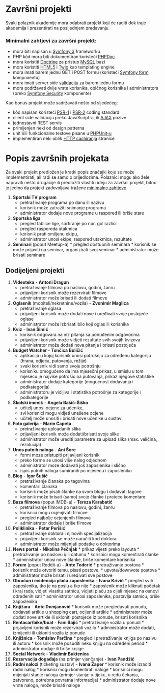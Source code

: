 Završni projekti
========================

Svaki polaznik akademije mora odabrati projekt koji će raditi dok traje akademija i prezentirati na posljednjem predavanju.

### Minimalni zahtjevi za završni projekt:
- mora biti napisan u [Symfony 3](http://symfony.com) frameworku
- PHP kôd mora biti dokumentiran koristeći [PHPDoc](https://phpdoc.org/docs/latest/getting-started/your-first-set-of-documentation.html)
- mora koristiti [Doctrine](http://www.doctrine-project.org/) za pristup [MySQL](http://dev.mysql.com/doc/refman/5.7/en/) bazi
- mora koristiti  [HTML5](https://en.wikipedia.org/wiki/HTML5) i [Twig](http://twig.sensiolabs.org/) kao templating engine
- mora imati barem jednu GET i POST formu (koristeći [Symfony form](http://twig.sensiolabs.org) komponentu)
- mora imati server side [validaciju](https://symfony.com/doc/current/validation.html) za barem jednu formu
- mora podržavati dvije vrste korisnika, običnog korisnika i administratora (preko [Symfony Security](http://symfony.com/doc/current/security.html) komponente)

Kao bonus projekt može sadržavati nešto od sljedećeg:
- kôd napisan koristeći [PSR-1](http://www.php-fig.org/psr/psr-1/) i [PSR-2](http://www.php-fig.org/psr/psr-2/) coding standard
- client side validaciju preko JavaScript-a, ili [AJAX](https://en.wikipedia.org/wiki/Ajax_(programming)) pozive
- jednostavni REST servis
- primijenjen neki od design patterna
- unit i/ili funkcionalne testove pisane u [PHPUnit-u](https://phpunit.de/)
- implementiran neki oblik [HTTP cachiranja](http://symfony.com/doc/current/http_cache.html) stranice

Popis završnih projekata
========================

Za svaki projekt predložen je kratki popis značajki koje se može implementirati, ali radi se samo o prijedlozima. Polaznici mogu ako žele napraviti nešto drugačije ili predložiti vlastitu ideju za završni projekt, bitno je jedino da projekt zadovoljava tražene [minimalne zahtjeve](PROJECTS.md#minimalni-zahtjevi-za-završni-projekt).

1. **Sportski TV program**
	* pretraživanje programa po danu ili nazivu
	* korisnik može zatražiti snimanje programa
	* administrator dodaje nove programe u raspored ili briše stare
90. **Sportska liga**
	* pregled tablice lige, sortiranje po npr. gol razlici
	* pregled rasporeda utakmica
	* korisnik prati omiljenu ekipu,
	* administrator unosi ekipe, raspored utakmica, rezultate
120. **Seminari** (poput Meetup-a)
	* pregled dostupnih seminara
	* korisnik se može prijaviti na seminar, organizirati svoj seminar
	* administrator može brisati seminare

## Dodijeljeni projekti

1. **Videoteka** - **Antoni Dragun**
	* pretraživanje filmova po naslovu, godini, žanru
	* prijavljeni korisnik može rezervirati filmove
	* administrator može brisati ili dodati filmove
10. **Oglasnik** (mobiteli/nekretnine/vozila) - **Zvonimir Maglica**
	* pretraživanje oglasa
	* prijavljeni korisnik može dodati nove i uređivati svoje postojeće oglase
	* administrator može izbrisati bilo koji oglas ili korisnika
20. **Kviz** - **Ivan Šimić**
	* korisnik odgovara na niz pitanja sa ponuđenim odgovorima
	* prijavljeni korisnik može vidjeti rezultate svih svojih kvizova
	* administrator može dodati nova pitanja i brisati postojeća
30. **Budget Watcher** - **Tončica Buličić**
	* aplikacija u kojoj korisnik unosi potrošnju za određenu kategoriju (hrana, odjeća, putovanja, režije)
	* svaki korisnik vidi samo svoju potrošnju
	* korisniku omogućeno da ima mjesečni prikaz, u smislu u tom mjesecu je najviše potrošio na putovanja, prikaz njegove statistike
	* administrator dodaje kategorije (mogućnost dodavanja i podkategorija)
	* administratoru je vidljiva i statistika potrošnje za kategorije i podkategorije
40. **Školski imenik** - **Angela Bašić-Šiško**
	* učitelj unosi ocjene za učenike,
	* svi korisnici mogu vidjeti unešene ocjene
	* učitelj može unositi i brisati nove učenike u sustav
50. **Foto galerija** - **Marin Ćapeta**
	* pretraživanje uploadanih slika
	* prijavljeni korisnik može dodati/brisati svoje slike
	* administrator može urediti parametre za upload slika (max. veličina, rezolucija)
60. **Unos putnih naloga** - **Ani Šore**
	* formi moze pristupiti prijavljeni korisnik
	* preko forme se unosi više nalog odjednom
	* administrator moze dodavati još zaposlenika i slično
	* ispis putnih naloga sumiranih po mjesecu i zaposleniku
70. **Blog** - **Igor Šušić**
	* pretraživanje članaka po tagovima
	* komentari članaka
	* korisnik može pisati članke na svom blogu i dodavati tagove
	* korisnik može brisati (samo) svoje članke i prateće komentare
80. **Baza filmova** (poput IMDB-a) - **Tereza Karabatić**
	* pretraživanje filmova po naslovu, godini, žanru
	* korisnici mogu ocjenjivati filmove
	* pregled najbolje ocjenjenih filmova
	* administrator dodaje i briše filmove
90. **Poliklinika** - **Petar Perišić**
	* pretraživanje doktora i njihovih specijalizacija
	* prijavljeni korisnik se može naručiti kod doktora
	* administrator može mijenjati podatke o doktorima
100. **News portal** - **Nikolina Pečnjak**
	* prikaz vijesti preko layouta
	* pretraživanje po naslovu i/ili datumu
	* korisnici mogu komentirati članke
	* administrator unosi nove članke, briše komentare korisnika
110. **Forum** (poput Reddit-a) - **Ante Todorić**
	* pretraživanje postova
	* korisnik može otvoriti temu, pisati postove,
	* upvote/downvote postova
	* administrator može brisati i uređivati sve postove
120. **Obračun i evidencija plaća zaposlenika** - **Ivana Krivić**
	* pregled svih zaposlenika, tko je na poslu a tko nije
	* zaposlenik može kliknuti početak i kraj rada, vidjeti vlastitu satnicu, vidjeti plaću za cijeli mjesec na osnovi odrađenih sati
	* administrator unosi zaposlenika, postavlja satnicu, briše zaposlenika
150. **Knjižara** - **Ante Domjanović**
	* korisnik može pregledavati ponudu, dodavati artikle u shopping cart, ocijeniti artikle
	* administrator može dodati nove artikle ili ukloniti postojeće iz ponude, brisati korisnika
160. **Rentacar/bike/boat** - **Fani Bajić**
	* pretraživanje vozila u ponudi
	* prijavljeni korisnik može rezervirati vozilo
	* administrator može dodati, izmijeniti ili ukloniti vozila iz ponude
170. **Knjižnica** - **Tomislav Parčina**
	* pregled i pretraživanje knjiga po nazivu ili autoru
	* korisnik može posuditi neku knjigu na određeni period
	* administrator dodaje ili briše knjige
180. **Social Network** - **Vladimir Buktenica**
190. **Rezervacija događaja** (na primjer vjenčanje) - **Ivan Pandžić**
200. **Radni nalozi** (ticketing sustav) - **Ivana Žaper**
	* korisnik može izraditi radni nalog
	* korisnici mogu komentirati naloge
	* korisnici mogu mijenjati stanje naloga (primjer stanja: u tijeku, u redu čekanja, zatvoreno, potrebna povratna informacija)
	* administrator dodaje nove vrste naloga, može brisati naloge

